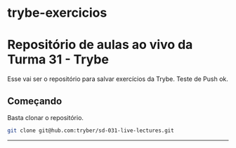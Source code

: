 # trybe-exercicios
# Repositório de aulas ao vivo da Turma 31 - Trybe
 
 Esse vai ser o repositório para salvar exercícios da Trybe.
Teste  de Push ok.

## Começando

Basta clonar o repositório.

```sh
git clone git@hub.com:tryber/sd-031-live-lectures.git
```
---

